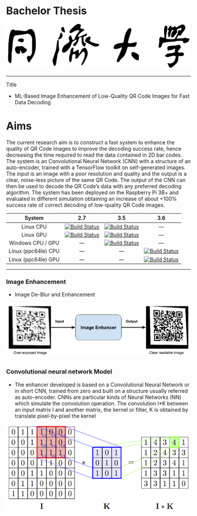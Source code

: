 # Bachelor Thesis

<!-- ![Tongji logo](./Imgs/TJ.png#center) -->
<img style="float: center;" src="./Imgs/TJ.png">

---

Title

- ML-Based Image Enhancement of Low-Quality QR Code Images for Fast Data Decoding

# Aims

The current research aim is to construct a fast system to enhance the quality of QR Code images to improve the
decoding success rate, hence decreasing the time required to read the data contained in 2D bar
codes. The system is an Convolutional Neural Network (CNN) with a structure of an auto-encoder,
trained with a TensorFlow toolkit on self-generated images. The input is an image with a poor
resolution and quality and the output is a clear, noise-less picture of the same QR Code. The output of
the CNN can then be used to decode the QR Code’s data with any preferred decoding algorithm.
The system has been deployed on the Raspberry Pi 3B+ and evaluated in different simulation
obtaining an increase of about +100% success rate of correct decoding of low-quality QR Code
images.

|       System        |                                                                 2.7                                                                 |                                                                                                                 3.5                                                                                                                 |                                                                                                 3.6                                                                                                 |
| :-----------------: | :---------------------------------------------------------------------------------------------------------------------------------: | :---------------------------------------------------------------------------------------------------------------------------------------------------------------------------------------------------------------------------------: | :-------------------------------------------------------------------------------------------------------------------------------------------------------------------------------------------------: |
|      Linux CPU      | [![Build Status](https://ci.pytorch.org/jenkins/job/pytorch-master/badge/icon)](https://ci.pytorch.org/jenkins/job/pytorch-master/) |                                                 [![Build Status](https://ci.pytorch.org/jenkins/job/pytorch-master/badge/icon)](https://ci.pytorch.org/jenkins/job/pytorch-master/)                                                 |                                                                                         <center>—</center>                                                                                          |
|      Linux GPU      | [![Build Status](https://ci.pytorch.org/jenkins/job/pytorch-master/badge/icon)](https://ci.pytorch.org/jenkins/job/pytorch-master/) |                                                 [![Build Status](https://ci.pytorch.org/jenkins/job/pytorch-master/badge/icon)](https://ci.pytorch.org/jenkins/job/pytorch-master/)                                                 |                                                                                         <center>—</center>                                                                                          |
|  Windows CPU / GPU  |                                                         <center>—</center>                                                          | [![Build Status](https://ci.pytorch.org/jenkins/job/pytorch-builds/job/pytorch-win-ws2016-cuda9-cudnn7-py3-trigger/badge/icon)](https://ci.pytorch.org/jenkins/job/pytorch-builds/job/pytorch-win-ws2016-cuda9-cudnn7-py3-trigger/) |                                                                                         <center>—</center>                                                                                          |
| Linux (ppc64le) CPU |                                                         <center>—</center>                                                          |                                                                                                         <center>—</center>                                                                                                          |           [![Build Status](https://powerci.osuosl.org/job/pytorch-master-nightly-py3-linux-ppc64le/badge/icon)](https://powerci.osuosl.org/job/pytorch-master-nightly-py3-linux-ppc64le/)           |
| Linux (ppc64le) GPU |                                                         <center>—</center>                                                          |                                                                                                         <center>—</center>                                                                                                          | [![Build Status](https://powerci.osuosl.org/job/pytorch-linux-cuda92-cudnn7-py3-mpi-build-test-gpu/badge/icon)](https://powerci.osuosl.org/job/pytorch-linux-cuda92-cudnn7-py3-mpi-build-test-gpu/) |

---

### Image Enhancement

- Image De-Blur and Enhancement

![](./Imgs/Enhance.png)

### Convolutional neural network Model

- The enhancer developed is based on a Convolutional Neural Network or in short CNN, trained
  from zero and built on a structure usually referred as auto-encoder. CNNs are particular kinds of
  Neural Networks (NN) which simulate the convolution operation. The convolution I\*K between an
  input matrix I and another matrix, the kernel or filter, K is obtained by translate pixel-by-pixel the
  kernel

![CNN model](./Imgs/CNN.png)
